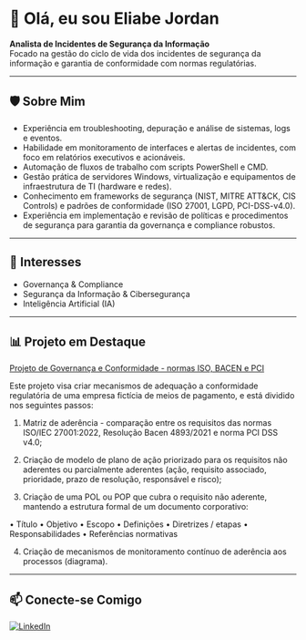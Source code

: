 # 👋 Olá, eu sou Eliabe Jordan

**Analista de Incidentes de Segurança da Informação**  
Focado na gestão do ciclo de vida dos incidentes de segurança da informação e garantia de conformidade com normas regulatórias.

---

## 🛡️ Sobre Mim

- Experiência em troubleshooting, depuração e análise de sistemas, logs e eventos.
- Habilidade em monitoramento de interfaces e alertas de incidentes, com foco em relatórios executivos e acionáveis.
- Automação de fluxos de trabalho com scripts PowerShell e CMD.
- Gestão prática de servidores Windows, virtualização e equipamentos de infraestrutura de TI (hardware e redes).
- Conhecimento em frameworks de segurança (NIST, MITRE ATT&CK, CIS Controls) e padrões de conformidade (ISO 27001, LGPD, PCI-DSS-v4.0).
- Experiência em implementação e revisão de políticas e procedimentos de segurança para garantia da governança e compliance robustos.

---

## 🚀 Interesses

- Governança & Compliance
- Segurança da Informação & Cibersegurança
- Inteligência Artificial (IA)

---

## 📊 Projeto em Destaque

[Projeto de Governança e Conformidade - normas ISO, BACEN e PCI](https://drive.google.com/drive/folders/1Ks69LUVA6VHjE6JW1lWA93a7vcyy8yrn?usp=drive_link)

Este projeto visa criar mecanismos de adequação a conformidade regulatória de uma empresa fictícia de meios de pagamento, e está dividido nos seguintes passos:

1. Matriz de aderência - comparação entre os requisitos das normas ISO/IEC 27001:2022, Resolução Bacen 4893/2021 e norma PCI DSS v4.0;

2. Criação de modelo de plano de ação priorizado para os requisitos não aderentes ou parcialmente aderentes (ação, requisito associado, prioridade, prazo de resolução, responsável e risco);

3. Criação de uma POL ou POP que cubra o requisito não aderente, mantendo a estrutura formal de um documento corporativo: 

• Título
• Objetivo
• Escopo
• Definições
• Diretrizes / etapas
• Responsabilidades
• Referências normativas

4. Criação de mecanismos de monitoramento contínuo de aderência aos processos (diagrama).

---

## 📫 Conecte-se Comigo

[![LinkedIn](https://img.shields.io/badge/LinkedIn-Eliabe%20Jordan-blue?logo=linkedin&style=flat-square)](https://www.linkedin.com/in/eliabe-jordan)

